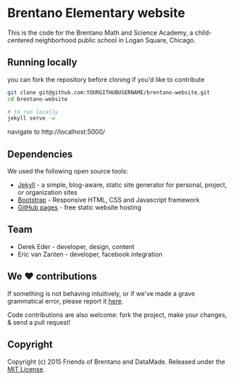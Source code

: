 # Brentano Elementary website

This is the code for the Brentano Math and Science Academy, a child-centered neighborhood public school in Logan Square, Chicago.

## Running locally
you can fork the repository before cloning if you'd like to contribute

``` bash
git clone git@github.com:YOURGITHUBUSERNAME/brentano-website.git
cd brentano-website

# to run locally
jekyll serve -w
```

navigate to http://localhost:5000/

## Dependencies
We used the following open source tools:

* [Jekyll](http://jekyllrb.com/) - a simple, blog-aware, static site generator for personal, project, or organization sites
* [Bootstrap](http://getbootstrap.com/) - Responsive HTML, CSS and Javascript framework
* [GitHub pages](https://pages.github.com/) - free static website hosting

## Team

* Derek Eder - developer, design, content
* Eric van Zanten - developer, facebook integration

## We :heart: contributions

If something is not behaving intuitively, or if we've made a grave grammatical error, please report it [here](https://github.com/brentano-elementary/brentano-website/issues).

Code contributions are also welcome: fork the project, make your changes, & send a pull request!

## Copyright

Copyright (c) 2015 Friends of Brentano and DataMade. Released under the [MIT License](https://github.com/brentano-elementary/brentano-website/blob/master/LICENSE).
